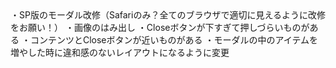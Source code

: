 <ToDo>
・SP版のモーダル改修（Safariのみ？全てのブラウザで適切に見えるように改修をお願い！）
・画像のはみ出し
・Closeボタンが下すぎて押しづらいものがある
・コンテンツとCloseボタンが近いものがある
・モーダルの中のアイテムを増やした時に違和感のないレイアウトになるように変更
